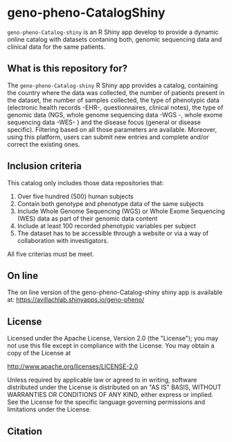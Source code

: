 # geno-pheno-CatalogShiny

`geno-pheno-Catalog-shiny` is an R Shiny app develop to provide a dynamic online catalog with datasets contaning both, genomic sequencing data and clinical data for the same patients. 

## What is this repository for?

The `geno-pheno-Catalog-shiny` R Shiny app provides a catalog, containing the country where the data was collected, the number of patients present in the dataset, the number of samples collected, the type of phenotypic data (electronic health records -EHR-, questionnaires, clinical notes), the type of genomic data (NGS, whole genome sequencing data -WGS -, whole exome sequencing data -WES- ) and the disease focus (general or disease specific). Filtering based on all those parameters are available. Moreover, using this platform, users can submit new entries and complete and/or correct the existing ones. 

## Inclusion criteria
This catalog only includes those data repositories that:
1. Over five hundred (500) human subjects
2. Contain both genotype and phenotype data of the same subjects 
3. Include Whole Genome Sequencing (WGS) or Whole Exome Sequencing (WES) data as part of their genomic data content
4. Include at least 100 recorded phenotypic variables per subject
5. The dataset has to be accessible through a website or via a way of collaboration with investigators.

All five criterias must be meet.

## On line
The on line version of the geno-pheno-Catalog-shiny shiny app is available at: 
https://avillachlab.shinyapps.io/geno-pheno/

## License
Licensed under the Apache License, Version 2.0 (the "License");
you may not use this file except in compliance with the License.
You may obtain a copy of the License at

http://www.apache.org/licenses/LICENSE-2.0

Unless required by applicable law or agreed to in writing, software
distributed under the License is distributed on an "AS IS" BASIS,
WITHOUT WARRANTIES OR CONDITIONS OF ANY KIND, either express or implied.
See the License for the specific language governing permissions and
limitations under the License.


## Citation 

